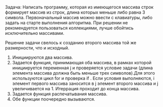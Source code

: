 Задача: Написать программу, которая из имеющегося массива строк формирует массив из строк, длина которых меньше либо равна 3 символа. Первоначальный массив можно ввести с клавиатуры, либо задать на старте выполнения алгоритма. При решении не рекомендуется пользоваться коллекциями, лучше обойтись исключительно массивами.

Решение задачи свелось к созданию второго массива той же размерности, что и исходный.
1. Инициируются два массива.
2. Задается функция, принимающая оба массива, в рамках которой инициируется переменная j и  проверяется условие задачи (длина элемента массива должна быть меньше трех символов).Для этого используются цикл for и проверка if . Если условия выполняются, i элемент первого массива заносится в j элемент второго массива и j увеличивается на 1. Итеррация проходит до конца массива.
3. Задается функция распечатывания массива.
4. Обе функции поочередно вызываются. 
